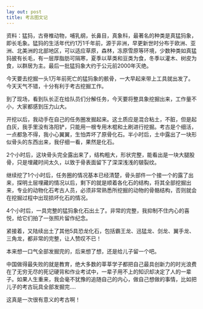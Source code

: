 ```yaml
---
lay out: post
title: 考古图文记
---
```


资料：猛犸，古脊椎动物，哺乳纲，长鼻目，真象科，最著名的种类是真猛犸象，即长毛象。猛犸的生活年代约1万1千年前，源于非洲，早更新世时分布于欧洲、亚洲、北美洲的北部地区，可以适应草原，森林，冻原雪原等环境，少数种类如真猛犸披有长毛，有一层厚脂肪可隔寒，夏季以草类和豆类为食，冬季以灌木、树皮为食，以群居为主。最后一批猛犸象大约于公元前2000年灭绝。

今天要去挖掘一头1万年前死亡的猛犸象的骸骨，一大早起来带上工具就出发了。今天天气不错，十分有利于考古挖掘工作。

到了现场，看到队长正在给队员们分解任务，今天要将整具象挖掘出来，工作量不小，大家都感到压力山大。

开挖以后，我动手在自己的任务圈发掘起来。这土质应是混合粘土，不脏，但是起白灰，我手里没有洛阳铲，只能用一根专用木棍和土刷进行挖掘。考古是个细活，一点都急不得，我小心翼翼，生怕弄坏了原骨化石。半小时后，土中露出了一块形似骨头的东西出来，我仔细一看，果然是化石。

2个小时后，这块骨头完全露出来了，结构粗大，形状完整，能看出是一块大腿股骨，只是埋藏时间太久，以致于骨表面留下了深深浅浅的皲裂纹。

继续挖了1个小时后，任务圈的情况基本已经清楚，骨头部件一个接一个的露了出来，探明土层埋藏的情况以后，剩下的就是顺着各化石的结构，将其全部挖掘出来，专业的动物化石考古人员，必须非常熟悉所挖掘的动物的骨骼结构，否则就会在挖掘过程中出现损坏化石的情况。

4个小时后，一具完整的猛犸象化石出土了。非常的完整，我抑制不住内心的喜悦，给它们拍了一张照片留作纪念。

紧接着，又陆续出土了其他5具恐龙化石，包括霸王龙、迅猛龙、剑龙、翼手龙、三角龙，都非常的完整，让人赞叹不已！

本来想一口气全部发掘完的，后来想了想，还是给儿子留一个吧。

中国做得最失败的就是教育，绝大多数的莘莘学子都把自己最具创新力的时光浪费在了无穷无尽的死记硬背和作业考试中，一辈子用不上的知识却决定了人的一辈子。如果人生重来，我会毫不犹豫的追随自己的内心，做自己想做的事情，比如把儿子的考古玩具全部发掘完....

这真是一次很有意义的考古啊！
